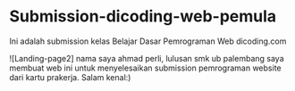 # Submission-dicoding-web-pemula
Ini adalah submission kelas Belajar Dasar Pemrograman Web dicoding.com


![Landing-page2] nama saya ahmad perli, lulusan smk ub palembang saya membuat web ini untuk menyelesaikan submission pemrograman website dari kartu prakerja. Salam kenal:)


